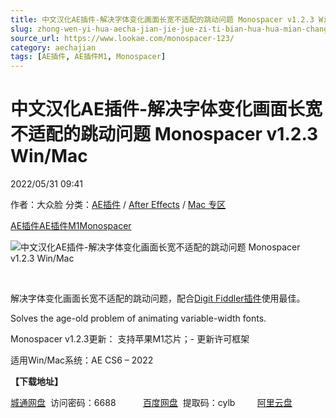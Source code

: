 ```yaml
---
title: 中文汉化AE插件-解决字体变化画面长宽不适配的跳动问题 Monospacer v1.2.3 Win/Mac
slug: zhong-wen-yi-hua-aecha-jian-jie-jue-zi-ti-bian-hua-hua-mian-chang-kuan-bu-gua-pei-de-tiao-dong-wen-ti-monospacer-v1-2-3-win-mac
source_url: https://www.lookae.com/monospacer-123/
category: aechajian
tags: [AE插件, AE插件M1, Monospacer]
---
```

# 中文汉化AE插件-解决字体变化画面长宽不适配的跳动问题 Monospacer v1.2.3 Win/Mac

2022/05/31 09:41

作者：大众脸
分类：[AE插件](https://www.lookae.com/after-effects/aechajian/) / [After Effects](https://www.lookae.com/after-effects/) / [Mac 专区](https://www.lookae.com/mac-osx/)

[AE插件](https://www.lookae.com/tag/ae%e6%8f%92%e4%bb%b6/)[AE插件M1](https://www.lookae.com/tag/aem1/)[Monospacer](https://www.lookae.com/tag/monospacer/)

![中文汉化AE插件-解决字体变化画面长宽不适配的跳动问题 Monospacer v1.2.3 Win/Mac](https://www.lookae.com/wp-content/uploads/2019/04/Monospacer.jpg "中文汉化AE插件-解决字体变化画面长宽不适配的跳动问题 Monospacer v1.2.3 Win/Mac-LookAE.com")

﻿

解决字体变化画面长宽不适配的跳动问题，配合[Digit Fiddler插件](https://www.lookae.com/digit-fiddler-11/)使用最佳。

Solves the age-old problem of animating variable-width fonts.

Monospacer v1.2.3更新： 支持苹果M1芯片；- 更新许可框架

适用Win/Mac系统：AE CS6 – 2022

**【下载地址】**

[城通网盘](https://url70.ctfile.com/f/2827370-586516665-a08086?p=4431)  访问密码：6688           [百度网盘](https://pan.baidu.com/s/149BCh2jcGcnG2XKMhOojsg?pwd=cylb)  提取码：cylb         [阿里云盘](https://www.aliyundrive.com/s/i9Dq43FA4AZ)
